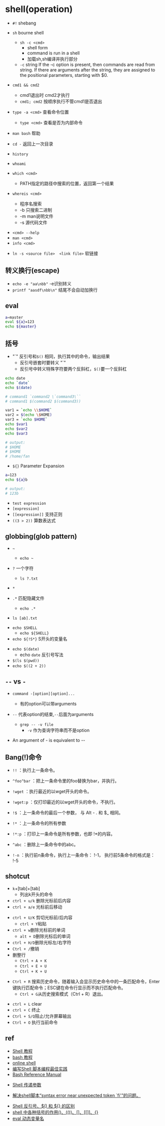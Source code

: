# shell(operation)

+ `#!` shebang

+ `sh` bourne shell
    + `sh -c <cmd>`  
        + shell form
        + command is run in a shell
        + 加载sh,sh编译并执行<cmd>部分
    + `-c` string If  the  -c  option  is  present, then commands are read from
          string.  If there are arguments after the  string,  they  are
          assigned to the positional parameters, starting with $0.

+ `cmd1 && cmd2`
    + cmd1退出时 cmd2才执行
    + `cmd1; cmd2` 按顺序执行不管cmd1是否退出

+ `type -a <cmd>` 查看命令位置
    + `type <cmd>` 查看是否为内部命令

+ `man bash` 帮助

+ `cd -` 返回上一次目录

+ `history`
    
+ `whoami`
+ `which <cmd>`
    + PATH指定的路径中搜索<cmd>的位置，返回第一个结果
+ `whereis <cmd>`
    + 程序名搜索
    + -b  只搜索二进制
    + -m  man说明文件
    + -s  源代码文件
<!-- help -->
+ `<cmd> --help`
+ `man <cmd>`
+ `info <cmd>`
<!-- comman -->
+ `ln -s <source file>  <link file>` 软链接

## 转义换行(escape)

+ `echo -e "aa\nbb"` -e识别转义
+ `printf "aasdf\nbb\n"` 结尾不会自动加换行

## eval

```sh
a=master
eval ${a}=123
echo ${master}
```

## 括号

<!-- command substitution -->
+ "\`" 反引号和`$()` 相同，执行其中的命令，输出结果
    + 反引号嵌套时要转义 "\`"
    + 反引号中转义特殊字符要两个反斜杠，`$()`要一个反斜杠
```sh
echo date
echo `date`
echo $(date)

# command1 `command2 \`command3\``
# command1 $(command2 $(command3))

var1 = `echo \\$HOME`
var2 = $(echo \$HOME)
var3 = `echo $HOME`
echo $var1
echo $var2
echo $var3

# output:
# $HOME
# $HOME
# /home/fan
```

<!-- 变量替换 -->
+ `${}` Parameter Expansion
```sh
a=123
echo ${a}b

# output:
# 123b
```

<!-- 条件 -->
+ `test expression`
+ `[expression]`
+ `[[expression]]` 支持正则
+ `((3 > 2))` 算数表达式

## globbing(glob pattern)

+ `~`
    + `echo ~`

+ `?` 一个字符
    + `ls ?.txt`

+ `*`

+ `.*` 匹配隐藏文件
    + `echo .*`

+ `ls [ab].txt`
<!-- 变量 -->
+ `echo $SHELL`
    + `echo ${SHELL}`
+ `echo ${!S*}` S开头的变量名
<!-- 命令 -->
+ `echo $(date)`
    + echo `date` 反引号写法
+ `$(ls $(pwd))`
+ `echo $((2 + 2))`

## `--` vs `-`

+ `command -[option][option]...`
    + 有的option可以带arguments

+ `--` 代表option的结束,`--`后面为arguments
    + `grep -- -v file`
        + `-v` 作为查询字符串而不是option

+ An argument of - is equivalent to --


## Bang(!)命令

+ `!!` ：执行上一条命令。

+ `^foo^bar` ：把上一条命令里的foo替换为bar，并执行。

+ `!wget` ：执行最近的以wget开头的命令。

+ `!wget:p` ：仅打印最近的以wget开头的命令，不执行。

+ `!$` ：上一条命令的最后一个参数， 与 Alt - . 和 $_ 相同。

+ `!*` ：上一条命令的所有参数

+ `!*:p` ：打印上一条命令是所有参数，也即 !*的内容。

+ `^abc` ：删除上一条命令中的abc。

+ `!-n` ：执行前n条命令，执行上一条命令： !-1， 执行前5条命令的格式是： !-5



## shotcut

<!-- common -->
+ `k`+[tab]+[tab]
    + 列出k开头的命令
+ `ctrl + u/k` 删除光标前后内容
+ `ctrl + a/e` 光标前后移动

<!-- edit -->
+ `ctrl + U/K` 剪切光标前/后内容
    - `ctrl + Y`粘贴
+ `ctrl + w`删除光标前的单词
    - `alt + D`删除光标后的单词
+ `ctrl + H/D`删除光标左/右字符
+ `Ctrl + /`撤销
+ 删整行
    - `Ctrl + A + K`
    - `Ctrl + E + U`
    - `Ctrl + K + U`

<!-- history -->
+ `Ctrl + R` 搜索历史命令，随着输入会显示历史命令中的一条匹配命令，Enter键执行匹配命令；ESC键在命令行显示而不执行匹配命令。
    - `Ctrl + G`从历史搜索模式（Ctrl + R）退出。

<!-- control -->
+ `ctrl + L` clear
+ `ctrl + C` 终止
+ `Ctrl + S/Q`阻止/允许屏幕输出
+ `Ctrl + O` 执行当前命令

## ref
+ [Shell 教程](https://www.runoob.com/linux/linux-shell.html)
+ [bash 教程](wangdoc.com/bash/intro.html)
+ [online shell](https://www.runoob.com/try/runcode.php?filename=helloworld&type=bash)
+ [编写Shell 脚本编程最佳实践](https://zhuanlan.zhihu.com/p/264120455)
+ [Bash Reference Manual](https://www.gnu.org/software/bash/manual/html_node/index.html#SEC_Contents)

<!-- 参数 -->
+ [Shell 传递参数](https://www.runoob.com/linux/linux-shell-passing-arguments.html)

<!-- issues -->
+ [解决shell脚本“syntax error near unexpected token `fi'”的问题。](https://blog.csdn.net/jsqfengbao/article/details/95597260)

<!-- details -->
+ [Shell 反引号、$() 和 ${} 的区别](https://blog.csdn.net/K346K346/article/details/86748499)
+ [shell 中各种括号的作用()、(())、[]、[[]]、{}](https://www.runoob.com/w3cnote/linux-shell-brackets-features.html)
+ [eval 动态变量名](https://blog.csdn.net/feifei3851/article/details/90035606?spm=1001.2101.3001.6650.1&utm_medium=distribute.pc_relevant.none-task-blog-2%7Edefault%7ECTRLIST%7ERate-1.pc_relevant_default&depth_1-utm_source=distribute.pc_relevant.none-task-blog-2%7Edefault%7ECTRLIST%7ERate-1.pc_relevant_default&utm_relevant_index=1)
